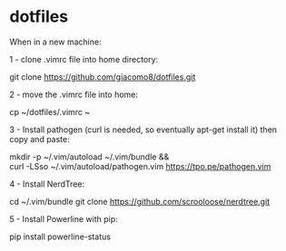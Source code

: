 # dotfiles

When in a new machine:

1 - clone .vimrc file into home directory:

git clone https://github.com/giacomo8/dotfiles.git

2 - move the .vimrc file into home:

cp ~/dotfiles/.vimrc ~

3 - Install pathogen (curl is needed, so eventually apt-get install it) then
	copy and paste:

mkdir -p ~/.vim/autoload ~/.vim/bundle && \
curl -LSso ~/.vim/autoload/pathogen.vim https://tpo.pe/pathogen.vim

4 - Install NerdTree:

cd ~/.vim/bundle
git clone https://github.com/scrooloose/nerdtree.git

5 - Install Powerline with pip:

pip install powerline-status
